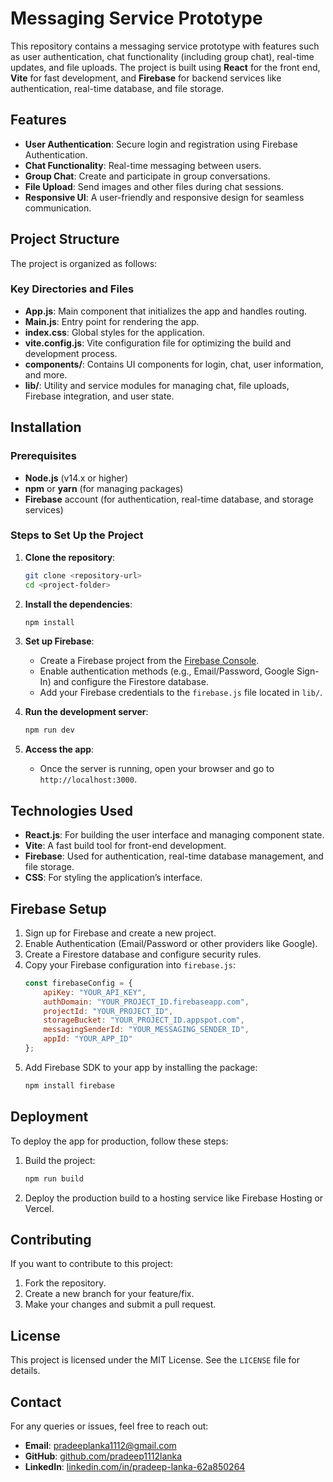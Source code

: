 # Messaging Service Prototype

This repository contains a messaging service prototype with features such as user authentication, chat functionality (including group chat), real-time updates, and file uploads. The project is built using **React** for the front end, **Vite** for fast development, and **Firebase** for backend services like authentication, real-time database, and file storage.

## Features

- **User Authentication**: Secure login and registration using Firebase Authentication.
- **Chat Functionality**: Real-time messaging between users.
- **Group Chat**: Create and participate in group conversations.
- **File Upload**: Send images and other files during chat sessions.
- **Responsive UI**: A user-friendly and responsive design for seamless communication.

## Project Structure

The project is organized as follows:


### Key Directories and Files

- **App.js**: Main component that initializes the app and handles routing.
- **Main.js**: Entry point for rendering the app.
- **index.css**: Global styles for the application.
- **vite.config.js**: Vite configuration file for optimizing the build and development process.
- **components/**: Contains UI components for login, chat, user information, and more.
- **lib/**: Utility and service modules for managing chat, file uploads, Firebase integration, and user state.

## Installation

### Prerequisites

- **Node.js** (v14.x or higher)
- **npm** or **yarn** (for managing packages)
- **Firebase** account (for authentication, real-time database, and storage services)

### Steps to Set Up the Project

1. **Clone the repository**:
    ```bash
    git clone <repository-url>
    cd <project-folder>
    ```

2. **Install the dependencies**:
    ```bash
    npm install
    ```

3. **Set up Firebase**:
    - Create a Firebase project from the [Firebase Console](https://console.firebase.google.com/).
    - Enable authentication methods (e.g., Email/Password, Google Sign-In) and configure the Firestore database.
    - Add your Firebase credentials to the `firebase.js` file located in `lib/`.

4. **Run the development server**:
    ```bash
    npm run dev
    ```

5. **Access the app**:
    - Once the server is running, open your browser and go to `http://localhost:3000`.

## Technologies Used

- **React.js**: For building the user interface and managing component state.
- **Vite**: A fast build tool for front-end development.
- **Firebase**: Used for authentication, real-time database management, and file storage.
- **CSS**: For styling the application’s interface.

## Firebase Setup

1. Sign up for Firebase and create a new project.
2. Enable Authentication (Email/Password or other providers like Google).
3. Create a Firestore database and configure security rules.
4. Copy your Firebase configuration into `firebase.js`:
    ```javascript
    const firebaseConfig = {
        apiKey: "YOUR_API_KEY",
        authDomain: "YOUR_PROJECT_ID.firebaseapp.com",
        projectId: "YOUR_PROJECT_ID",
        storageBucket: "YOUR_PROJECT_ID.appspot.com",
        messagingSenderId: "YOUR_MESSAGING_SENDER_ID",
        appId: "YOUR_APP_ID"
    };
    ```
5. Add Firebase SDK to your app by installing the package:
    ```bash
    npm install firebase
    ```

## Deployment

To deploy the app for production, follow these steps:

1. Build the project:
    ```bash
    npm run build
    ```

2. Deploy the production build to a hosting service like Firebase Hosting or Vercel.

## Contributing

If you want to contribute to this project:

1. Fork the repository.
2. Create a new branch for your feature/fix.
3. Make your changes and submit a pull request.

## License

This project is licensed under the MIT License. See the `LICENSE` file for details.

## Contact

For any queries or issues, feel free to reach out:

- **Email**: [pradeeplanka1112@gmail.com](mailto:pradeeplanka1112@gmail.com)
- **GitHub**: [github.com/pradeep1112lanka](https://github.com/pradeep1112lanka)
- **LinkedIn**: [linkedin.com/in/pradeep-lanka-62a850264](https://www.linkedin.com/in/pradeep-lanka-62a850264)

